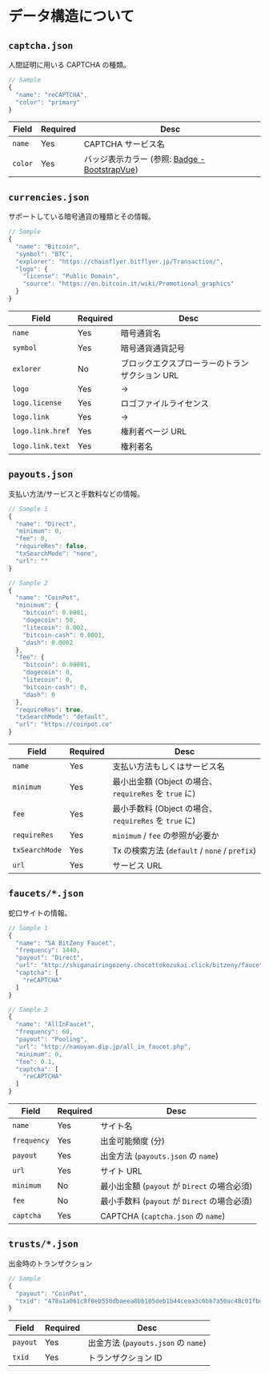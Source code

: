 # データ構造について

## `captcha.json`

人間証明に用いる CAPTCHA の種類。

```javascript
// Sample
{
  "name": "reCAPTCHA",
  "color": "primary"
}
```

| Field | Required | Desc |
| ----- | -------- | ---- |
| `name` | Yes | CAPTCHA サービス名 |
| `color` | Yes | バッジ表示カラー (参照: [Badge - BootstrapVue](https://bootstrap-vue.js.org/docs/components/badge#contextual-variations))



## `currencies.json`

サポートしている暗号通貨の種類とその情報。

```javascript
// Sample
{
  "name": "Bitcoin",
  "symbol": "BTC",
  "explorer": "https://chainflyer.bitflyer.jp/Transaction/",
  "logo": {
    "license": "Public Domain",
    "source": "https://en.bitcoin.it/wiki/Promotional_graphics"
  }
}
```

| Field | Required | Desc |
| ----- | -------- | ---- |
| `name` | Yes | 暗号通貨名 |
| `symbol` | Yes | 暗号通貨通貨記号 |
| `exlorer` | No | ブロックエクスプローラーのトランザクション URL |
| `logo` | Yes | -> |
| `logo.license` | Yes | ロゴファイルライセンス |
| `logo.link` | Yes | -> |
| `logo.link.href` | Yes | 権利者ページ URL |
| `logo.link.text` | Yes | 権利者名 |


## `payouts.json`

支払い方法/サービスと手数料などの情報。


```javascript
// Sample 1
{
  "name": "Direct",
  "minimum": 0,
  "fee": 0,
  "requireRes": false,
  "txSearchMode": "none",
  "url": ""
}

// Sample 2
{
  "name": "CoinPot",
  "minimum": {
    "bitcoin": 0.0001,
    "dogecoin": 50,
    "litecoin": 0.002,
    "bitcoin-cash": 0.0001,
    "dash": 0.0002
  },
  "fee": {
    "bitcoin": 0.00001,
    "dogecoin": 0,
    "litecoin": 0,
    "bitcoin-cash": 0,
    "dash": 0
  },
  "requireRes": true,
  "txSearchMode": "default",
  "url": "https://coinpot.co"
}
```

| Field | Required | Desc |
| ----- | -------- | ---- |
| `name` | Yes | 支払い方法もしくはサービス名 |
| `minimum` | Yes | 最小出金額 (Object の場合、 `requireRes` を `true` に) |
| `fee` | Yes | 最小手数料 (Object の場合、 `requireRes` を `true` に) |
| `requireRes` | Yes | `minimum` / `fee` の参照が必要か |
| `txSearchMode` | Yes | Tx の検索方法 (`default` / `none` / `prefix`) |
| `url` | Yes | サービス URL |


## `faucets/*.json`

蛇口サイトの情報。


```javascript
// Sample 1
{
  "name": "SA BitZeny Faucet",
  "frequency": 1440,
  "payout": "Direct",
  "url": "http://shiganairingozeny.chocottokozukai.click/bitzeny/faucet_top.php",
  "captcha": [
    "reCAPTCHA"
  ]
}

// Sample 2
{
  "name": "AllInFaucet",
  "frequency": 60,
  "payout": "Pooling",
  "url": "http://namuyan.dip.jp/all_in_faucet.php",
  "minimum": 0,
  "fee": 0.1,
  "captcha": [
    "reCAPTCHA"
  ]
}
```

| Field | Required | Desc |
| ----- | -------- | ---- |
| `name` | Yes | サイト名 |
| `frequency` | Yes | 出金可能頻度 (分) |
| `payout` | Yes | 出金方法 (`payouts.json` の `name`) |
| `url` | Yes | サイト URL |
| `minimum` | No | 最小出金額 (`payout` が `Direct` の場合必須) |
| `fee` | No | 最小手数料 (`payout` が `Direct` の場合必須) |
| `captcha` | Yes | CAPTCHA (`captcha.json` の `name`) |


## `trusts/*.json`

出金時のトランザクション

```javascript
// Sample
{
  "payout": "CoinPot",
  "txid": "478a1a061c8f6eb550dbaeea8bb105deb1b44ceaa3c6bb7a50ac48c01fbdbb67"
}
```

| Field | Required | Desc |
| ----- | -------- | ---- |
| `payout` | Yes | 出金方法 (`payouts.json` の `name`) |
| `txid` | Yes | トランザクション ID |
